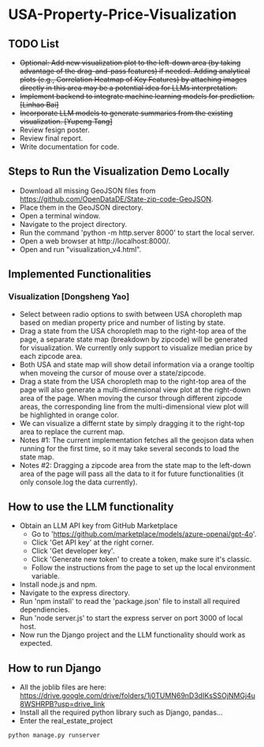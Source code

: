 # USA-Property-Price-Visualization

## TODO List

- <del>Optional: Add new visualization plot to the left-down area (by taking advantage of the drag-and-pass features) if needed. Adding analytical plots (e.g., Correlation Heatmap of Key Features) by attaching images directly in this area may be a potential idea for LLMs interpretation.<del>
- <del>Implement backend to integrate machine learning models for prediction. [Linhao Bai]<del>
- <del>Incorporate LLM models to generate summaries from the existing visualization. [Yupeng Tang]<del>
- Review fesign poster. 
- Review final report.
- Write documentation for code.


## Steps to Run the Visualization Demo Locally

- Download all missing GeoJSON files from https://github.com/OpenDataDE/State-zip-code-GeoJSON.
- Place them in the GeoJSON directory.
- Open a terminal window.
- Navigate to the project directory.
- Run the command 'python -m http.server 8000' to start the local server.
- Open a web browser at http://localhost:8000/.
- Open and run "visualization_v4.html".

## Implemented Functionalities

### Visualization [Dongsheng Yao]

- Select between radio options to swith between USA choropleth map based on median property price and number of listing by state.
- Drag a state from the USA choropleth map to the right-top area of the page, a separate state map (breakdown by zipcode) will be generated for visualization. We currently only support to visualize median price by each zipcode area.
- Both USA and state map will show detail information via a orange tooltip when moveing the cursor of mouse over a state/zipcode.
- Drag a state from the USA choropleth map to the right-top area of the page will also generate a multi-dimensional view plot at the right-down area of the page. When moving the cursor through different zipcode areas, the corresponding line from the multi-dimensional view plot will be highlighted in orange color.
- We can visualize a differnt state by simply dragging it to the right-top area to replace the current map.
- Notes #1: The current implementation fetches all the geojson data when running for the first time, so it may take several seconds to load the state map.
- Notes #2: Dragging a zipcode area from the state map to the left-down area of the page will pass all the data to it for future functionalities (it only console.log the data currently).


## How to use the LLM functionality
- Obtain an LLM API key from GitHub Marketplace
  - Go to 'https://github.com/marketplace/models/azure-openai/gpt-4o'.
  - Click 'Get API key' at the right corner.
  - Click 'Get developer key'.
  - Click 'Generate new token' to create a token, make sure it's classic.
  - Follow the instructions from the page to set up the local environment variable.
- Install node.js and npm.
- Navigate to the express directory.
- Run 'npm install' to read the 'package.json' file to install all required dependiencies.
- Run 'node server.js' to start the express server on port 3000 of local host.
- Now run the Django project and the LLM functionality should work as expected.

## How to run Django
- All the joblib files are here: https://drive.google.com/drive/folders/1j0TUMN69nD3dIKsSSOjNMGj4u8WSHRPB?usp=drive_link
- Install all the required python library such as Django, pandas...
- Enter the real_estate_project
```
python manage.py runserver
